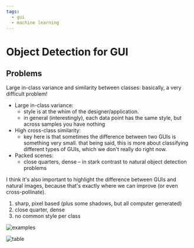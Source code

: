 ```yaml
---
tags:
  - gui
  - machine learning
---
```


# Object Detection for GUI

## Problems

Large in-class variance and similarity between classes: basically, a very difficult problem!

 - Large in-class variance:
   - style is at the whim of the designer/application.
   - in general (interestingly), each data point has the same style, but across samples you have nothing
 - High cross-class similarity:
   - key here is that sometimes the difference between two GUIs is something very small. that being said, this is more about classifying different types of GUIs, which we don't really do right now.
 - Packed scenes:
   - close quarters, dense – in stark contrast to natural object detection problems

I think it's also important to highlight the difference between GUIs and natural images, because that's exactly where we can improve (or even cross-pollinate).

1. sharp, pixel based (plus some shadows, but all computer generated)
2. close quarter, dense
3. no common style per class

![examples](https://i.imgur.com/dPDbZRP.png)



![table](https://i.imgur.com/N1pFCLT.png)

